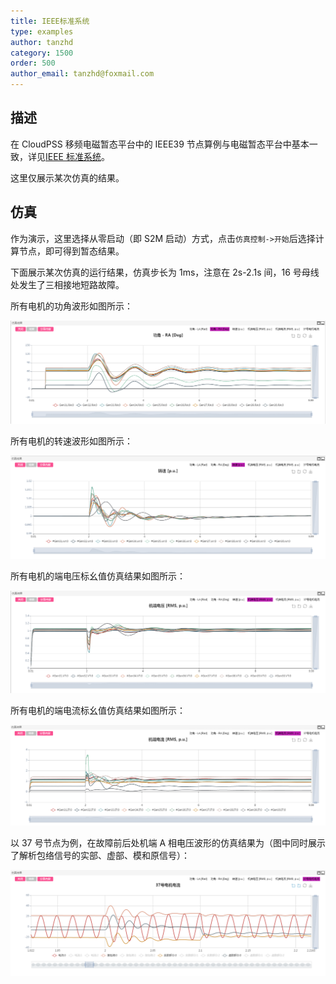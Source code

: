 ```yaml
---
title: IEEE标准系统
type: examples
author: tanzhd
category: 1500
order: 500
author_email: tanzhd@foxmail.com
---
```


## 描述

在 CloudPSS 移频电磁暂态平台中的 IEEE39 节点算例与电磁暂态平台中基本一致，详见[IEEE 标准系统](IEEE39.html)。

这里仅展示某次仿真的结果。

## 仿真

作为演示，这里选择从零启动（即 S2M 启动）方式，点击`仿真控制->开始`后选择计算节点，即可得到暂态结果。

下面展示某次仿真的运行结果，仿真步长为 1ms，注意在 2s-2.1s 间，16 号母线处发生了三相接地短路故障。

所有电机的功角波形如图所示：

![电机功角](IEEE39SFEMT/RASFEMT.png '电机功角')

所有电机的转速波形如图所示：

![电机转速](IEEE39SFEMT/wrSFEMT.png '电机转速')

所有电机的端电压标幺值仿真结果如图所示：

![电机的端电压标幺值](IEEE39SFEMT/VTSFEMT.png '电机的端电压标幺值')

所有电机的端电流标幺值仿真结果如图所示：

![机端瞬时功率](IEEE39SFEMT/ITSFEMT.png '机端瞬时功率')

以 37 号节点为例，在故障前后处机端 A 相电压波形的仿真结果为（图中同时展示了解析包络信号的实部、虚部、模和原信号）：

![机端电压波形](IEEE39SFEMT/Ib37SFEMT.png '机端电压波形')
